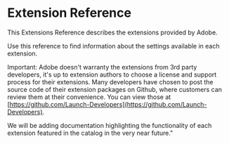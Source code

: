 # Extension Reference

This Extensions Reference describes the extensions provided by Adobe.

Use this reference to find information about the settings available in each extension.

Important: Adobe doesn't warranty the extensions from 3rd party developers, it's up to extension authors to choose a license and support process for their extensions. Many developers have chosen to post the source code of their extension packages on Github, where customers can review them at their convenience. You can view those at [https://github.com/Launch-Developers](https://github.com/Launch-Developers).

We will be adding documentation highlighting the functionality of each extension featured in the catalog in the very near future."

